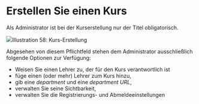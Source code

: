 # Erstellen Sie einen Kurs

Als Administrator ist bei der Kurserstellung nur der Titel obligatorisch.

![](../../.gitbook/assets/graficos83%20%285%29.png)Illustration 58: Kurs-Erstellung

Abgesehen von diesem Pflichtfeld stehen dem Administrator ausschließlich folgende Optionen zur Verfügung:

* Weisen Sie einen Lehrer zu, der für den Kurs verantwortlich ist
* füge einen \(oder mehr\) Lehrer zum Kurs hinzu,
* gib eine _department_ und eine _department URL_,
* verwalten Sie seine Sichtbarkeit,
* verwalten Sie die Registrierungs- und Abmeldeeinstellungen